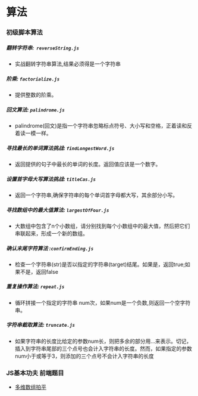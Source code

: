 # 算法
### 初级脚本算法

##### 翻转字符串:  `reverseString.js`
-  实战翻转字符串算法,结果必须得是一个字符串
##### 阶乘: `factorialize.js`
- 提供整数的阶乘。
##### 回文算法: `palindrome.js`
- palindrome(回文)是指一个字符串忽略标点符号、大小写和空格，正着读和反着读一模一样。
##### 寻找最长的单词算法挑战: `findLongestWord.js`
- 返回提供的句子中最长的单词的长度。返回值应该是一个数字。
##### 设置首字母大写算法挑战: `titleCas.js`
- 返回一个字符串,确保字符串的每个单词首字母都大写，其余部分小写。
##### 寻找数组中的最大值算法: `largestOfFour.js`
- 大数组中包含了n个小数组，请分别找到每个小数组中的最大值，然后把它们串联起来，形成一个新的数组。
##### 确认末尾字符算法 :`confirmEnding.js`
- 检查一个字符串(str)是否以指定的字符串(target)结尾。如果是，返回true;如果不是，返回false
##### 重复操作算法: `repeat.js`
- 循环拼接一个指定的字符串 num次，如果num是一个负数,则返回一个空字符串。
##### 字符串截取算法: `truncate.js`
- 如果字符串的长度比给定的参数num长，则把多余的部分用...来表示。切记，插入到字符串尾部的三个点号也会计入字符串的长度。然而，如果指定的参数num小于或等于3，则添加的三个点号不会计入字符串的长度


### JS基本功夫 前端题目
- [多维数组拍平](https://github.com/yym-yumeng123/Scripting-algorithm/issues/1)
